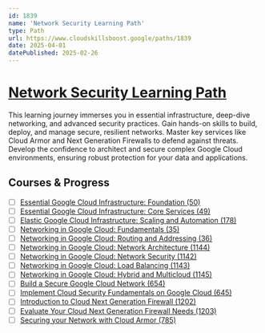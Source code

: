 ```yaml
---
id: 1839
name: 'Network Security Learning Path'
type: Path
url: https://www.cloudskillsboost.google/paths/1839
date: 2025-04-01
datePublished: 2025-02-26
---
```


# [Network Security Learning Path](https://www.cloudskillsboost.google/paths/1839)

This learning journey immerses you in essential infrastructure, deep-dive networking, and advanced security practices. Gain hands-on skills to build, deploy, and manage secure, resilient networks. Master key services like Cloud Armor and Next Generation Firewalls to defend against threats. Develop the confidence to architect and secure complex Google Cloud environments, ensuring robust protection for your data and applications.

## Courses & Progress

- [ ] [Essential Google Cloud Infrastructure: Foundation (50)](../courses/Essential-Google-Cloud-Infrastructure-Foundation.md)
- [ ] [Essential Google Cloud Infrastructure: Core Services (49)](../courses/Essential-Google-Cloud-Infrastructure-Core-Services.md)
- [ ] [Elastic Google Cloud Infrastructure: Scaling and Automation (178)](../courses/Elastic-Google-Cloud-Infrastructure-Scaling-and-Automation.md)
- [ ] [Networking in Google Cloud: Fundamentals (35)](../courses/Networking-in-Google-Cloud-Fundamentals.md)
- [ ] [Networking in Google Cloud: Routing and Addressing (36)](../courses/Networking-in-Google-Cloud-Routing-and-Addressing.md)
- [ ] [Networking in Google Cloud: Network Architecture (1144)](../courses/Networking-in-Google-Cloud-Network-Architecture.md)
- [ ] [Networking in Google Cloud: Network Security (1142)](../courses/Networking-in-Google-Cloud-Network-Security.md)
- [ ] [Networking in Google Cloud: Load Balancing (1143)](../courses/Networking-in-Google-Cloud-Load-Balancing.md)
- [ ] [Networking in Google Cloud: Hybrid and Multicloud (1145)](../courses/Networking-in-Google-Cloud-Hybrid-and-Multicloud.md)
- [ ] [Build a Secure Google Cloud Network (654)](../courses/Build-a-Secure-Google-Cloud-Network.md)
- [ ] [Implement Cloud Security Fundamentals on Google Cloud (645)](../courses/Implement-Cloud-Security-Fundamentals-on-Google-Cloud.md)
- [ ] [Introduction to Cloud Next Generation Firewall (1202)](../courses/Introduction-to-Cloud-Next-Generation-Firewall.md)
- [ ] [Evaluate Your Cloud Next Generation Firewall Needs (1203)](../courses/Evaluate-Your-Cloud-Next-Generation-Firewall-Needs.md)
- [ ] [Securing your Network with Cloud Armor (785)](../courses/Securing-your-Network-with-Cloud-Armor.md)

